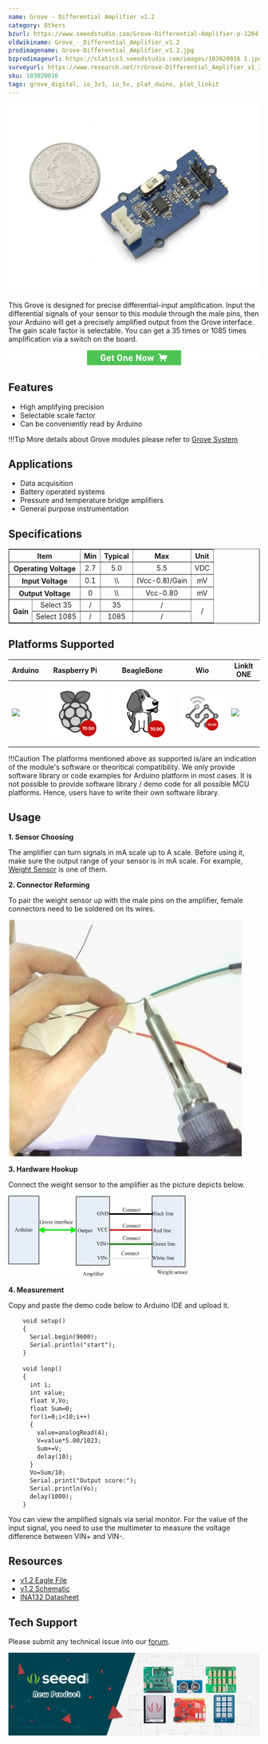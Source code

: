 ```yaml
---
name: Grove - Differential Amplifier v1.2
category: Others
bzurl: https://www.seeedstudio.com/Grove-Differential-Amplifier-p-1284.html
oldwikiname: Grove_-_Differential_Amplifier_v1.2
prodimagename: Grove-Differential_Amplifier_v1.2.jpg
bzprodimageurl: https://statics3.seeedstudio.com/images/103020016 1.jpg
surveyurl: https://www.research.net/r/Grove-Differential_Amplifier_v1_2
sku: 103020016
tags: grove_digital, io_3v3, io_5v, plat_duino, plat_linkit
---
```


![](https://raw.githubusercontent.com/SeeedDocument/Grove-Differential_Amplifier_v1.2/master/img/Grove-Differential_Amplifier_v1.2.jpg)

This Grove is designed for precise differential-input amplification. Input the differential signals of your sensor to this module through the male pins, then your Arduino will get a precisely amplified output from the Grove interface. The gain scale factor is selectable. You can get a 35 times or 1085 times amplification via a switch on the board. 

[![](https://raw.githubusercontent.com/SeeedDocument/common/master/Get_One_Now_Banner.png)](http://www.seeedstudio.com/Grove-Differential-Amplifier-p-1284.html)


Features
-------

-   High amplifying precision
-   Selectable scale factor
-   Can be conveniently read by Arduino

!!!Tip
    More details about Grove modules please refer to [Grove System](http://wiki.seeedstudio.com/Grove_System/)
    
Applications
-----------

-   Data acquisition
-   Battery operated systems
-   Pressure and temperature bridge amplifiers
-   General purpose instrumentation

Specifications
-------------

<table border="1" cellspacing="0" width="80%">
<tr>
<th colspan="2" scope="col">
Item
</th>
<th scope="col">
Min
</th>
<th scope="col">
Typical
</th>
<th scope="col">
Max
</th>
<th scope="col">
Unit
</th>
</tr>
<tr align="center">
<th colspan="2" scope="row">
Operating Voltage
</th>
<td>
2.7
</td>
<td>
5.0
</td>
<td>
5.5
</td>
<td>
VDC
</td>
</tr>
<tr align="center">
<th colspan="2" scope="row">
Input Voltage
</th>
<td>
0.1
</td>
<td>
\\
</td>
<td>
(Vcc-0.8)/Gain
</td>
<td>
mV
</td>
</tr>
<tr align="center">
<th colspan="2" scope="row">
Output Voltage
</th>
<td>
0
</td>
<td>
\\
</td>
<td>
Vcc-0.80
</td>
<td>
mV
</td>
</tr>
<tr align="center">
<th rowspan="2">
Gain
</th>
<td>
Select 35
</td>
<td>
/
</td>
<td>
35
</td>
<td>
/
</td>
<td colspan="2" rowspan="2">
/
</td>
</tr>
<tr align="center">
<td>
Select 1085
</td>
<td>
/
</td>
<td>
1085
</td>
<td>
/
</td>
</tr>
</table>

Platforms Supported
-------------------

| Arduino                                                                                             | Raspberry Pi                                                                                             | BeagleBone                                                                                      | Wio                                                                                               | LinkIt ONE                                                                                         |
|-----------------------------------------------------------------------------------------------------|----------------------------------------------------------------------------------------------------------|-------------------------------------------------------------------------------------------------|---------------------------------------------------------------------------------------------------|----------------------------------------------------------------------------------------------------|
| ![](https://raw.githubusercontent.com/SeeedDocument/wiki_english/master/docs/images/arduino_logo.jpg) | ![](https://raw.githubusercontent.com/SeeedDocument/wiki_english/master/docs/images/raspberry_pi_logo_n.jpg) | ![](https://raw.githubusercontent.com/SeeedDocument/wiki_english/master/docs/images/bbg_logo_n.jpg) | ![](https://raw.githubusercontent.com/SeeedDocument/wiki_english/master/docs/images/wio_logo_n.jpg) | ![](https://raw.githubusercontent.com/SeeedDocument/wiki_english/master/docs/images/linkit_logo.jpg) |

!!!Caution
    The platforms mentioned above as supported is/are an indication of the module's software or theoritical compatibility. We only provide software library or code examples for Arduino platform in most cases. It is not possible to provide software library / demo code for all possible MCU platforms. Hence, users have to write their own software library.


Usage
-----

**1. Sensor Choosing**

The amplifier can turn signals in mA scale up to A scale. Before using it, make sure the output range of your sensor is in mA scale. For example, [Weight Sensor](/Weight_Sensor_Load_Cell_0-500g) is one of them.

**2. Connector Reforming**

To pair the weight sensor up with the male pins on the amplifier, female connectors need to be soldered on its wires.

![](https://raw.githubusercontent.com/SeeedDocument/Grove-Differential_Amplifier_v1.2/master/img/Solder.jpg)

**3. Hardware Hookup**

Connect the weight sensor to the amplifier as the picture depicts below.

![](https://raw.githubusercontent.com/SeeedDocument/Grove-Differential_Amplifier_v1.2/master/img/Connect5.jpg)

**4. Measurement**

Copy and paste the demo code below to Arduino IDE and upload it.

```
    void setup()
    {
      Serial.begin(9600);
      Serial.println("start");
    }

    void loop()
    {
      int i;
      int value;
      float V,Vo;
      float Sum=0;
      for(i=0;i<10;i++)
      {
        value=analogRead(4);
        V=value*5.00/1023;
        Sum+=V;
        delay(10);
      }
      Vo=Sum/10;
      Serial.print("Output score:");
      Serial.println(Vo);
      delay(1000);
    } 
```

You can view the amplified signals via serial monitor. For the value of the input signal, you need to use the multimeter to measure the voltage difference between VIN+ and VIN-.

Resources
--------

- [v1.2 Eagle File](https://raw.githubusercontent.com/SeeedDocument/Grove-Differential_Amplifier_v1.2/master/res/Grove-Differential_Amplifier_v1.2_eagle.zip)
- [v1.2 Schematic](https://raw.githubusercontent.com/SeeedDocument/Grove-Differential_Amplifier_v1.2/master/res/Grove-Differential_Amplifier_v1.2.pdf)
- [INA132 Datasheet](https://raw.githubusercontent.com/SeeedDocument/Grove-Differential_Amplifier_v1.2/master/res/Ina132.pdf)

<!-- This Markdown file was created from http://www.seeedstudio.com/wiki/Grove_-_Differential_Amplifier_v1.2 -->

## Tech Support
Please submit any technical issue into our [forum](http://forum.seeedstudio.com/). <br /><p style="text-align:center"><a href="https://www.seeedstudio.com/act-4.html" target="_blank"><img src="https://github.com/SeeedDocument/Wiki_Banner/raw/master/new_product.jpg" /></a></p>